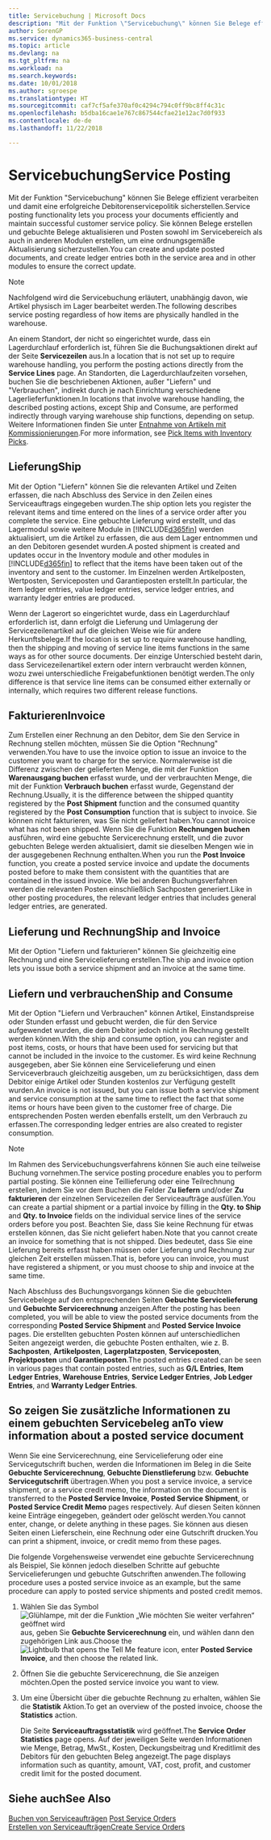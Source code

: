 ```yaml
---
title: Servicebuchung | Microsoft Docs
description: "Mit der Funktion \"Servicebuchung\" können Sie Belege effizient verarbeiten und damit eine erfolgreiche Debitorenservicepolitik sicherstellen. Sie können Belege erstellen und gebuchte Belege aktualisieren und Posten sowohl im Servicebereich als auch in anderen Modulen erstellen, um eine ordnungsgemäße Aktualisierung sicherzustellen."
author: SorenGP
ms.service: dynamics365-business-central
ms.topic: article
ms.devlang: na
ms.tgt_pltfrm: na
ms.workload: na
ms.search.keywords: 
ms.date: 10/01/2018
ms.author: sgroespe
ms.translationtype: HT
ms.sourcegitcommit: caf7cf5afe370af0c4294c794c0ff9bc8ff4c31c
ms.openlocfilehash: b5dba16cae1e767c867544cfae21e12ac7d0f933
ms.contentlocale: de-de
ms.lasthandoff: 11/22/2018

---
```

# <a name="service-posting"></a><span data-ttu-id="8fcc5-104">Servicebuchung</span><span class="sxs-lookup"><span data-stu-id="8fcc5-104">Service Posting</span></span>
<span data-ttu-id="8fcc5-105">Mit der Funktion "Servicebuchung" können Sie Belege effizient verarbeiten und damit eine erfolgreiche Debitorenservicepolitik sicherstellen.</span><span class="sxs-lookup"><span data-stu-id="8fcc5-105">Service posting functionality lets you process your documents efficiently and maintain successful customer service policy.</span></span> <span data-ttu-id="8fcc5-106">Sie können Belege erstellen und gebuchte Belege aktualisieren und Posten sowohl im Servicebereich als auch in anderen Modulen erstellen, um eine ordnungsgemäße Aktualisierung sicherzustellen.</span><span class="sxs-lookup"><span data-stu-id="8fcc5-106">You can create and update posted documents, and create ledger entries both in the service area and in other modules to ensure the correct update.</span></span>  

> [!NOTE]  
>  <span data-ttu-id="8fcc5-107">Nachfolgend wird die Servicebuchung erläutert, unabhängig davon, wie Artikel physisch im Lager bearbeitet werden.</span><span class="sxs-lookup"><span data-stu-id="8fcc5-107">The following describes service posting regardless of how items are physically handled in the warehouse.</span></span>  
>   
>  <span data-ttu-id="8fcc5-108">An einem Standort, der nicht so eingerichtet wurde, dass ein Lagerdurchlauf erforderlich ist, führen Sie die Buchungsaktionen direkt auf der Seite **Servicezeilen** aus.</span><span class="sxs-lookup"><span data-stu-id="8fcc5-108">In a location that is not set up to require warehouse handling, you perform the posting actions directly from the **Service Lines** page.</span></span> <span data-ttu-id="8fcc5-109">An Standorten, die Lagerdurchlaufzeiten vorsehen, buchen Sie die beschriebenen Aktionen, außer "Liefern" und "Verbrauchen", indirekt durch je nach Einrichtung verschiedene Lagerlieferfunktionen.</span><span class="sxs-lookup"><span data-stu-id="8fcc5-109">In locations that involve warehouse handling, the described posting actions, except Ship and Consume, are performed indirectly through varying warehouse ship functions, depending on setup.</span></span> <span data-ttu-id="8fcc5-110">Weitere Informationen finden Sie unter [Entnahme von Artikeln mit Kommissionierungen](warehouse-how-to-pick-items-with-inventory-picks.md).</span><span class="sxs-lookup"><span data-stu-id="8fcc5-110">For more information, see [Pick Items with Inventory Picks](warehouse-how-to-pick-items-with-inventory-picks.md).</span></span>  

## <a name="ship"></a><span data-ttu-id="8fcc5-111">Lieferung</span><span class="sxs-lookup"><span data-stu-id="8fcc5-111">Ship</span></span>  
<span data-ttu-id="8fcc5-112">Mit der Option "Liefern" können Sie die relevanten Artikel und Zeiten erfassen, die nach Abschluss des Service in den Zeilen eines Serviceauftrags eingegeben wurden.</span><span class="sxs-lookup"><span data-stu-id="8fcc5-112">The ship option lets you register the relevant items and time entered on the lines of a service order after you complete the service.</span></span> <span data-ttu-id="8fcc5-113">Eine gebuchte Lieferung wird erstellt, und das Lagermodul sowie weitere Module in [!INCLUDE[d365fin](includes/d365fin_md.md)] werden aktualisiert, um die Artikel zu erfassen, die aus dem Lager entnommen und an den Debitoren gesendet wurden.</span><span class="sxs-lookup"><span data-stu-id="8fcc5-113">A posted shipment is created and updates occur in the Inventory module and other modules in [!INCLUDE[d365fin](includes/d365fin_md.md)] to reflect that the items have been taken out of the inventory and sent to the customer.</span></span> <span data-ttu-id="8fcc5-114">Im Einzelnen werden Artikelposten, Wertposten, Serviceposten und Garantieposten erstellt.</span><span class="sxs-lookup"><span data-stu-id="8fcc5-114">In particular, the item ledger entries, value ledger entries, service ledger entries, and warranty ledger entries are produced.</span></span>  

<span data-ttu-id="8fcc5-115">Wenn der Lagerort so eingerichtet wurde, dass ein Lagerdurchlauf erforderlich ist, dann erfolgt die Lieferung und Umlagerung der Servicezeilenartikel auf die gleichen Weise wie für andere Herkunftsbelege.</span><span class="sxs-lookup"><span data-stu-id="8fcc5-115">If the location is set up to require warehouse handling, then the shipping and moving of service line items functions in the same ways as for other source documents.</span></span> <span data-ttu-id="8fcc5-116">Der einzige Unterschied besteht darin, dass Servicezeilenartikel extern oder intern verbraucht werden können, wozu zwei unterschiedliche Freigabefunktionen benötigt werden.</span><span class="sxs-lookup"><span data-stu-id="8fcc5-116">The only difference is that service line items can be consumed either externally or internally, which requires two different release functions.</span></span>

## <a name="invoice"></a><span data-ttu-id="8fcc5-117">Fakturieren</span><span class="sxs-lookup"><span data-stu-id="8fcc5-117">Invoice</span></span>  
<span data-ttu-id="8fcc5-118">Zum Erstellen einer Rechnung an den Debitor, dem Sie den Service in Rechnung stellen möchten, müssen Sie die Option "Rechnung" verwenden.</span><span class="sxs-lookup"><span data-stu-id="8fcc5-118">You have to use the invoice option to issue an invoice to the customer you want to charge for the service.</span></span> <span data-ttu-id="8fcc5-119">Normalerweise ist die Differenz zwischen der gelieferten Menge, die mit der Funktion **Warenausgang buchen** erfasst wurde, und der verbrauchten Menge, die mit der Funktion **Verbrauch buchen** erfasst wurde, Gegenstand der Rechnung.</span><span class="sxs-lookup"><span data-stu-id="8fcc5-119">Usually, it is the difference between the shipped quantity registered by the **Post Shipment** function and the consumed quantity registered by the **Post Consumption** function that is subject to invoice.</span></span> <span data-ttu-id="8fcc5-120">Sie können nicht fakturieren, was Sie nicht geliefert haben.</span><span class="sxs-lookup"><span data-stu-id="8fcc5-120">You cannot invoice what has not been shipped.</span></span> <span data-ttu-id="8fcc5-121">Wenn Sie die Funktion **Rechnungen buchen** ausführen, wird eine gebuchte Servicerechnung erstellt, und die zuvor gebuchten Belege werden aktualisiert, damit sie dieselben Mengen wie in der ausgegebenen Rechnung enthalten.</span><span class="sxs-lookup"><span data-stu-id="8fcc5-121">When you run the **Post Invoice** function, you create a posted service invoice and update the documents posted before to make them consistent with the quantities that are contained in the issued invoice.</span></span> <span data-ttu-id="8fcc5-122">Wie bei anderen Buchungsverfahren werden die relevanten Posten einschließlich Sachposten generiert.</span><span class="sxs-lookup"><span data-stu-id="8fcc5-122">Like in other posting procedures, the relevant ledger entries that includes general ledger entries, are generated.</span></span>  

## <a name="ship-and-invoice"></a><span data-ttu-id="8fcc5-123">Lieferung und Rechnung</span><span class="sxs-lookup"><span data-stu-id="8fcc5-123">Ship and Invoice</span></span>  
<span data-ttu-id="8fcc5-124">Mit der Option "Liefern und fakturieren" können Sie gleichzeitig eine Rechnung und eine Servicelieferung erstellen.</span><span class="sxs-lookup"><span data-stu-id="8fcc5-124">The ship and invoice option lets you issue both a service shipment and an invoice at the same time.</span></span>  

## <a name="ship-and-consume"></a><span data-ttu-id="8fcc5-125">Liefern und verbrauchen</span><span class="sxs-lookup"><span data-stu-id="8fcc5-125">Ship and Consume</span></span>  
<span data-ttu-id="8fcc5-126">Mit der Option "Liefern und Verbrauchen" können Artikel, Einstandspreise oder Stunden erfasst und gebucht werden, die für den Service aufgewendet wurden, die dem Debitor jedoch nicht in Rechnung gestellt werden können.</span><span class="sxs-lookup"><span data-stu-id="8fcc5-126">With the ship and consume option, you can register and post items, costs, or hours that have been used for servicing but that cannot be included in the invoice to the customer.</span></span> <span data-ttu-id="8fcc5-127">Es wird keine Rechnung ausgegeben, aber Sie können eine Servicelieferung und einen Serviceverbrauch gleichzeitig ausgeben, um zu berücksichtigen, dass dem Debitor einige Artikel oder Stunden kostenlos zur Verfügung gestellt wurden.</span><span class="sxs-lookup"><span data-stu-id="8fcc5-127">An invoice is not issued, but you can issue both a service shipment and service consumption at the same time to reflect the fact that some items or hours have been given to the customer free of charge.</span></span> <span data-ttu-id="8fcc5-128">Die entsprechenden Posten werden ebenfalls erstellt, um den Verbrauch zu erfassen.</span><span class="sxs-lookup"><span data-stu-id="8fcc5-128">The corresponding ledger entries are also created to register consumption.</span></span>  

> [!NOTE]  
>  <span data-ttu-id="8fcc5-129">Im Rahmen des Servicebuchungsverfahrens können Sie auch eine teilweise Buchung vornehmen.</span><span class="sxs-lookup"><span data-stu-id="8fcc5-129">The service posting procedure enables you to perform partial posting.</span></span> <span data-ttu-id="8fcc5-130">Sie können eine Teillieferung oder eine Teilrechnung erstellen, indem Sie vor dem Buchen die Felder  Z**u liefern** und/oder  **Zu fakturieren** der einzelnen  Servicezeilen der Serviceaufträge ausfüllen.</span><span class="sxs-lookup"><span data-stu-id="8fcc5-130">You can create a partial shipment or a partial invoice by filling in the **Qty. to Ship** and **Qty. to Invoice** fields on the individual service lines of the service orders before you post.</span></span> <span data-ttu-id="8fcc5-131">Beachten Sie, dass Sie keine Rechnung für etwas erstellen können, das Sie nicht geliefert haben.</span><span class="sxs-lookup"><span data-stu-id="8fcc5-131">Note that you cannot create an invoice for something that is not shipped.</span></span> <span data-ttu-id="8fcc5-132">Dies bedeutet, dass Sie eine Lieferung bereits erfasst haben müssen oder Lieferung und Rechnung zur gleichen Zeit erstellen müssen.</span><span class="sxs-lookup"><span data-stu-id="8fcc5-132">That is, before you can invoice, you must have registered a shipment, or you must choose to ship and invoice at the same time.</span></span>  

<span data-ttu-id="8fcc5-133">Nach Abschluss des Buchungsvorgangs können Sie die gebuchten Servicebelege auf den entsprechenden Seiten **Gebuchte Servicelieferung** und **Gebuchte Servicerechnung** anzeigen.</span><span class="sxs-lookup"><span data-stu-id="8fcc5-133">After the posting has been completed, you will be able to view the posted service documents from the corresponding **Posted Service Shipment** and **Posted Service Invoice** pages.</span></span> <span data-ttu-id="8fcc5-134">Die erstellten gebuchten Posten können auf unterschiedlichen Seiten angezeigt werden, die gebuchte Posten enthalten, wie z. B. **Sachposten**, **Artikelposten**, **Lagerplatzposten**, **Serviceposten**, **Projektposten** und **Garantieposten**.</span><span class="sxs-lookup"><span data-stu-id="8fcc5-134">The posted entries created can be seen in various pages that contain posted entries, such as **G/L Entries**, **Item Ledger Entries**, **Warehouse Entries**, **Service Ledger Entries**, **Job Ledger Entries**, and **Warranty Ledger Entries**.</span></span>  

## <a name="to-view-information-about-a-posted-service-document"></a><span data-ttu-id="8fcc5-135">So zeigen Sie zusätzliche Informationen zu einem gebuchten Servicebeleg an</span><span class="sxs-lookup"><span data-stu-id="8fcc5-135">To view information about a posted service document</span></span>  
<span data-ttu-id="8fcc5-136">Wenn Sie eine Servicerechnung, eine Servicelieferung oder eine Servicegutschrift buchen, werden die Informationen im Beleg in die Seite **Gebuchte Servicerechnung**, **Gebuchte Dienstlieferung** bzw. **Gebuchte Servicegutschrift** übertragen.</span><span class="sxs-lookup"><span data-stu-id="8fcc5-136">When you post a service invoice, a service shipment, or a service credit memo, the information on the document is transferred to the **Posted Service Invoice**, **Posted Service Shipment**, or **Posted Service Credit Memo** pages respectively.</span></span> <span data-ttu-id="8fcc5-137">Auf diesen Seiten können keine Einträge eingegeben, geändert oder gelöscht werden.</span><span class="sxs-lookup"><span data-stu-id="8fcc5-137">You cannot enter, change, or delete anything in these pages.</span></span> <span data-ttu-id="8fcc5-138">Sie können aus diesen Seiten einen Lieferschein, eine Rechnung oder eine Gutschrift drucken.</span><span class="sxs-lookup"><span data-stu-id="8fcc5-138">You can print a shipment, invoice, or credit memo from these pages.</span></span>  

<span data-ttu-id="8fcc5-139">Die folgende Vorgehensweise verwendet eine gebuchte Servicerechnung als Beispiel, Sie können jedoch dieselben Schritte auf gebuchte Servicelieferungen und gebuchte Gutschriften anwenden.</span><span class="sxs-lookup"><span data-stu-id="8fcc5-139">The following procedure uses a posted service invoice as an example, but the same procedure can apply to posted service shipments and posted credit memos.</span></span>  

1. <span data-ttu-id="8fcc5-140">Wählen Sie das Symbol ![Glühlampe, mit der die Funktion „Wie möchten Sie weiter verfahren“ geöffnet wird](media/ui-search/search_small.png "Wie möchten Sie weiter verfahren?") aus, geben Sie **Gebuchte Servicerechnung** ein, und wählen dann den zugehörigen Link aus.</span><span class="sxs-lookup"><span data-stu-id="8fcc5-140">Choose the ![Lightbulb that opens the Tell Me feature](media/ui-search/search_small.png "Tell me what you want to do") icon, enter **Posted Service Invoice**, and then choose the related link.</span></span>  
2. <span data-ttu-id="8fcc5-141">Öffnen Sie die gebuchte Servicerechnung, die Sie anzeigen möchten.</span><span class="sxs-lookup"><span data-stu-id="8fcc5-141">Open the posted service invoice you want to view.</span></span>  
3. <span data-ttu-id="8fcc5-142">Um eine Übersicht über die gebuchte Rechnung zu erhalten, wählen Sie die **Statistik** Aktion.</span><span class="sxs-lookup"><span data-stu-id="8fcc5-142">To get an overview of the posted invoice, choose the **Statistics** action.</span></span>  

    <span data-ttu-id="8fcc5-143">Die Seite **Serviceauftragsstatistik** wird geöffnet.</span><span class="sxs-lookup"><span data-stu-id="8fcc5-143">The **Service Order Statistics** page opens.</span></span> <span data-ttu-id="8fcc5-144">Auf der jeweiligen Seite werden Informationen wie Menge, Betrag, MwSt., Kosten, Deckungsbeitrag und Kreditlimit des Debitors für den gebuchten Beleg angezeigt.</span><span class="sxs-lookup"><span data-stu-id="8fcc5-144">The page displays information such as quantity, amount, VAT, cost, profit, and customer credit limit for the posted document.</span></span>

## <a name="see-also"></a><span data-ttu-id="8fcc5-145">Siehe auch</span><span class="sxs-lookup"><span data-stu-id="8fcc5-145">See Also</span></span>  
<span data-ttu-id="8fcc5-146">[Buchen von Serviceaufträgen](service-how-to-post-service-orders.md) </span><span class="sxs-lookup"><span data-stu-id="8fcc5-146">[Post Service Orders](service-how-to-post-service-orders.md) </span></span>  
[<span data-ttu-id="8fcc5-147">Erstellen von Serviceaufträgen</span><span class="sxs-lookup"><span data-stu-id="8fcc5-147">Create Service Orders</span></span>](service-how-to-create-service-orders.md)

